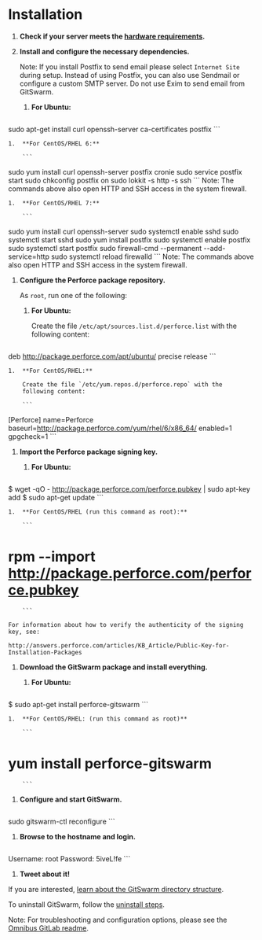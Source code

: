 # Installation

1.  **Check if your server meets the [hardware
    requirements](requirements.md).**
1.  **Install and configure the necessary dependencies.**

    Note: If you install Postfix to send email please select
    `Internet Site` during setup. Instead of using Postfix, you can also
    use Sendmail or configure a custom SMTP server. Do not use Exim to send
    email from GitSwarm.

    1.  **For Ubuntu:**

        ```
sudo apt-get install curl openssh-server ca-certificates postfix
        ```

    1.  **For CentOS/RHEL 6:**

        ```
sudo yum install curl openssh-server postfix cronie
sudo service postfix start
sudo chkconfig postfix on
sudo lokkit -s http -s ssh
        ```
        Note: The commands above also open HTTP and SSH access in the
        system firewall.

    1.  **For CentOS/RHEL 7:**

        ```
sudo yum install curl openssh-server
sudo systemctl enable sshd
sudo systemctl start sshd
sudo yum install postfix
sudo systemctl enable postfix
sudo systemctl start postfix
sudo firewall-cmd --permanent --add-service=http
sudo systemctl reload firewalld
        ```
        Note: The commands above also open HTTP and SSH access in the
        system firewall.

1.  **Configure the Perforce package repository.**

    As `root`, run one of the following:

    1.  **For Ubuntu:**

        Create the file `/etc/apt/sources.list.d/perforce.list` with
        the following content:

        ```
deb http://package.perforce.com/apt/ubuntu/ precise release
        ```

    1.  **For CentOS/RHEL:**

        Create the file `/etc/yum.repos.d/perforce.repo` with the
        following content:

        ```
[Perforce]
name=Perforce
baseurl=http://package.perforce.com/yum/rhel/6/x86_64/
enabled=1
gpgcheck=1
        ```

1.  **Import the Perforce package signing key.**

    1.  **For Ubuntu:**

        ```
$ wget -qO - http://package.perforce.com/perforce.pubkey | sudo apt-key add
$ sudo apt-get update
        ```

    1.  **For CentOS/RHEL (run this command as root):**

        ```
# rpm --import http://package.perforce.com/perforce.pubkey
        ```

    For information about how to verify the authenticity of the signing
    key, see:

    http://answers.perforce.com/articles/KB_Article/Public-Key-for-Installation-Packages

1.  **Download the GitSwarm package and install everything.**

    1.  **For Ubuntu:**

        ```
$ sudo apt-get install perforce-gitswarm
        ```

    1.  **For CentOS/RHEL: (run this command as root)**

        ```
# yum install perforce-gitswarm
        ```

1.  **Configure and start GitSwarm.**

    ```
sudo gitswarm-ctl reconfigure
    ```

1.  **Browse to the hostname and login.**

    ```
Username: root
Password: 5iveL!fe
    ```

1.  **Tweet about it!**

If you are interested, [learn about the GitSwarm directory
structure](structure.md).

To uninstall GitSwarm, follow the [uninstall steps](uninstall.md).

Note: For troubleshooting and configuration options, please see the
[Omnibus GitLab
readme](https://gitlab.com/gitlab-org/omnibus-gitlab/blob/master/README.md).
